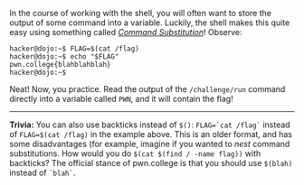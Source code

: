 In the course of working with the shell, you will often want to store the output of some command into a variable.
Luckily, the shell makes this quite easy using something called [_Command Substitution_](https://www.gnu.org/software/bash/manual/html_node/Command-Substitution.html)!
Observe:

```console
hacker@dojo:~$ FLAG=$(cat /flag)
hacker@dojo:~$ echo "$FLAG"
pwn.college{blahblahblah}
hacker@dojo:~$
```

Neat!
Now, you practice.
Read the output of the `/challenge/run` command directly into a variable called `PWN`, and it will contain the flag!

----
**Trivia:**
You can also use backticks instead of `$()`: `` FLAG=`cat /flag` `` instead of ``FLAG=$(cat /flag)`` in the example above.
This is an older format, and has some disadvantages (for example, imagine if you wanted to _nest_ command substitutions.
How would you do `$(cat $(find / -name flag))` with backticks?
The official stance of pwn.college is that you should use `$(blah)` instead of `` `blah` ``.
